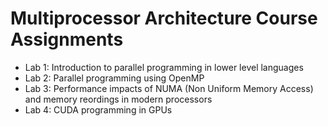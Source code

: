 # Multiprocessor Architecture Course Assignments

- Lab 1: Introduction to parallel programming in lower level languages
- Lab 2: Parallel programming using OpenMP
- Lab 3: Performance impacts of NUMA (Non Uniform Memory Access) and memory reordings in modern processors
- Lab 4: CUDA programming in GPUs

